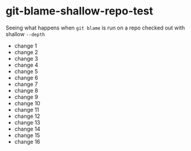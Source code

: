 # git-blame-shallow-repo-test
Seeing what happens when `git blame` is run on a repo checked out with shallow `--depth`
- change 1
- change 2
- change 3
- change 4
- change 5
- change 6
- change 7
- change 8
- change 9
- change 10
- change 11
- change 12
- change 13
- change 14
- change 15
- change 16
